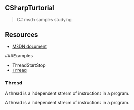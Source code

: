 ## CSharpTurtorial
> C# msdn samples studying

Resources
-----
- [MSDN document](https://msdn.microsoft.com/en-us/library/aa287558(v=vs.71).aspx)

###Examples
- ThreadStartStop
- [Thread](#Thread)

### Thread
A thread is a independent stream of instructions in a program.

A thread is a independent stream of instructions in a program.
